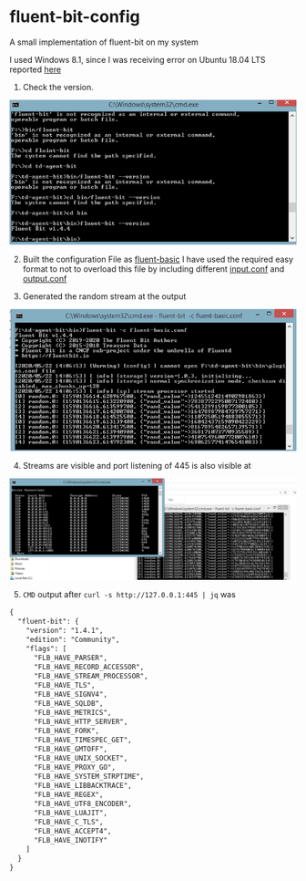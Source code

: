 # fluent-bit-config
A small implementation of fluent-bit on my system

I used Windows 8.1, since I was receiving error on Ubuntu 18.04 LTS reported [here](https://github.com/fluent/fluent-bit/issues/2194)

1. Check the version.
<img src="./images/version.png">

2. Built the configuration File as [fluent-basic](/fluent-basic.conf)
I have used the required easy format to not to overload this file by including different [input.conf](/input.conf) and 
[output.conf](/output.conf)


3. Generated the random stream at the output 
<img src="./images/config.png">


4. Streams are visible and port listening of 445 is also visible at 
<img src="./images/port_listening.png">

5. ```CMD``` output after ```curl -s http://127.0.0.1:445 | jq``` was

```
{
  "fluent-bit": {
    "version": "1.4.1",
    "edition": "Community",
    "flags": [
      "FLB_HAVE_PARSER",
      "FLB_HAVE_RECORD_ACCESSOR",
      "FLB_HAVE_STREAM_PROCESSOR",
      "FLB_HAVE_TLS",
      "FLB_HAVE_SIGNV4",
      "FLB_HAVE_SQLDB",
      "FLB_HAVE_METRICS",
      "FLB_HAVE_HTTP_SERVER",
      "FLB_HAVE_FORK",
      "FLB_HAVE_TIMESPEC_GET",
      "FLB_HAVE_GMTOFF",
      "FLB_HAVE_UNIX_SOCKET",
      "FLB_HAVE_PROXY_GO",
      "FLB_HAVE_SYSTEM_STRPTIME",
      "FLB_HAVE_LIBBACKTRACE",
      "FLB_HAVE_REGEX",
      "FLB_HAVE_UTF8_ENCODER",
      "FLB_HAVE_LUAJIT",
      "FLB_HAVE_C_TLS",
      "FLB_HAVE_ACCEPT4",
      "FLB_HAVE_INOTIFY"
    ]
  }
}
```
